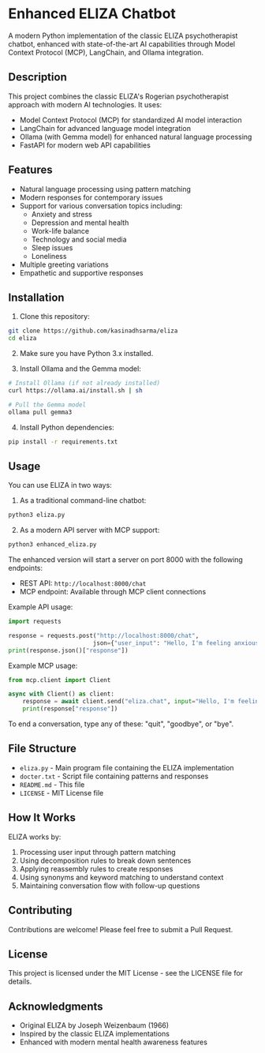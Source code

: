 # Enhanced ELIZA Chatbot

A modern Python implementation of the classic ELIZA psychotherapist chatbot, enhanced with state-of-the-art AI capabilities through Model Context Protocol (MCP), LangChain, and Ollama integration.

## Description

This project combines the classic ELIZA's Rogerian psychotherapist approach with modern AI technologies. It uses:
- Model Context Protocol (MCP) for standardized AI model interaction
- LangChain for advanced language model integration
- Ollama (with Gemma model) for enhanced natural language processing
- FastAPI for modern web API capabilities

## Features

- Natural language processing using pattern matching
- Modern responses for contemporary issues
- Support for various conversation topics including:
  - Anxiety and stress
  - Depression and mental health
  - Work-life balance
  - Technology and social media
  - Sleep issues
  - Loneliness
- Multiple greeting variations
- Empathetic and supportive responses

## Installation

1. Clone this repository:
```bash
git clone https://github.com/kasinadhsarma/eliza
cd eliza
```

2. Make sure you have Python 3.x installed.

3. Install Ollama and the Gemma model:
```bash
# Install Ollama (if not already installed)
curl https://ollama.ai/install.sh | sh

# Pull the Gemma model
ollama pull gemma3
```

4. Install Python dependencies:
```bash
pip install -r requirements.txt
```

## Usage

You can use ELIZA in two ways:

1. As a traditional command-line chatbot:
```bash
python3 eliza.py
```

2. As a modern API server with MCP support:
```bash
python3 enhanced_eliza.py
```

The enhanced version will start a server on port 8000 with the following endpoints:
- REST API: `http://localhost:8000/chat`
- MCP endpoint: Available through MCP client connections

Example API usage:
```python
import requests

response = requests.post("http://localhost:8000/chat", 
                        json={"user_input": "Hello, I'm feeling anxious"})
print(response.json()["response"])
```

Example MCP usage:
```python
from mcp.client import Client

async with Client() as client:
    response = await client.send("eliza.chat", input="Hello, I'm feeling anxious")
    print(response["response"])
```

To end a conversation, type any of these: "quit", "goodbye", or "bye".

## File Structure

- `eliza.py` - Main program file containing the ELIZA implementation
- `docter.txt` - Script file containing patterns and responses
- `README.md` - This file
- `LICENSE` - MIT License file

## How It Works

ELIZA works by:
1. Processing user input through pattern matching
2. Using decomposition rules to break down sentences
3. Applying reassembly rules to create responses
4. Using synonyms and keyword matching to understand context
5. Maintaining conversation flow with follow-up questions

## Contributing

Contributions are welcome! Please feel free to submit a Pull Request.

## License

This project is licensed under the MIT License - see the LICENSE file for details.

## Acknowledgments

- Original ELIZA by Joseph Weizenbaum (1966)
- Inspired by the classic ELIZA implementations
- Enhanced with modern mental health awareness features
